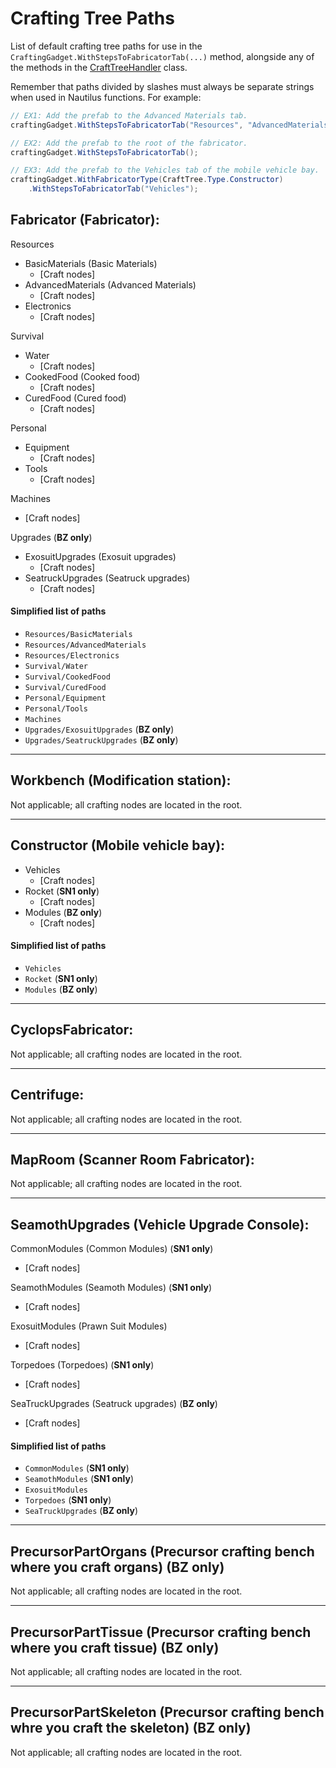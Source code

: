 # Crafting Tree Paths

List of default crafting tree paths for use in the `CraftingGadget.WithStepsToFabricatorTab(...)` method, alongside any of the methods in the [CraftTreeHandler](xref:Nautilus.Handlers.CraftTreeHandler) class.

Remember that paths divided by slashes must always be separate strings when used in Nautilus functions. For example:

```csharp
// EX1: Add the prefab to the Advanced Materials tab.
craftingGadget.WithStepsToFabricatorTab("Resources", "AdvancedMaterials");

// EX2: Add the prefab to the root of the fabricator.
craftingGadget.WithStepsToFabricatorTab();

// EX3: Add the prefab to the Vehicles tab of the mobile vehicle bay.
craftingGadget.WithFabricatorType(CraftTree.Type.Constructor)
    .WithStepsToFabricatorTab("Vehicles");
```

## Fabricator (Fabricator):
Resources
  - BasicMaterials (Basic Materials)
    - [Craft nodes]
  - AdvancedMaterials (Advanced Materials)
    - [Craft nodes]
  - Electronics
    - [Craft nodes]

Survival
  - Water
    - [Craft nodes]
  - CookedFood (Cooked food)
    - [Craft nodes]
  - CuredFood (Cured food)
    - [Craft nodes]

Personal
  - Equipment
    - [Craft nodes]
  - Tools
    - [Craft nodes]

Machines
  - [Craft nodes]

Upgrades (**BZ only**)
  - ExosuitUpgrades (Exosuit upgrades)
    - [Craft nodes]
  - SeatruckUpgrades (Seatruck upgrades)
    - [Craft nodes]

#### Simplified list of paths
* `Resources/BasicMaterials`
* `Resources/AdvancedMaterials`
* `Resources/Electronics`
* `Survival/Water`
* `Survival/CookedFood`
* `Survival/CuredFood`
* `Personal/Equipment`
* `Personal/Tools`
* `Machines`
* `Upgrades/ExosuitUpgrades` (**BZ only**)
* `Upgrades/SeatruckUpgrades` (**BZ only**)

---

## Workbench (Modification station):
Not applicable; all crafting nodes are located in the root.

---

## Constructor (Mobile vehicle bay):
  - Vehicles
    - [Craft nodes]
  - Rocket (**SN1 only**)
    - [Craft nodes]
  - Modules (**BZ only**)
    - [Craft nodes]

#### Simplified list of paths
* `Vehicles`
* `Rocket` (**SN1 only**)
* `Modules` (**BZ only**)

---

## CyclopsFabricator:
Not applicable; all crafting nodes are located in the root.

---

## Centrifuge:
Not applicable; all crafting nodes are located in the root.

---

## MapRoom (Scanner Room Fabricator):
Not applicable; all crafting nodes are located in the root.

---

## SeamothUpgrades (Vehicle Upgrade Console):
CommonModules (Common Modules) (**SN1 only**)
  - [Craft nodes]

SeamothModules (Seamoth Modules) (**SN1 only**)
  - [Craft nodes]

ExosuitModules (Prawn Suit Modules)
  - [Craft nodes]

Torpedoes (Torpedoes) (**SN1 only**)
  - [Craft nodes]

SeaTruckUpgrades (Seatruck upgrades) (**BZ only**)
  - [Craft nodes]

#### Simplified list of paths
* `CommonModules` (**SN1 only**)
* `SeamothModules` (**SN1 only**)
* `ExosuitModules`
* `Torpedoes` (**SN1 only**)
* `SeaTruckUpgrades` (**BZ only**)

---

## PrecursorPartOrgans (Precursor crafting bench where you craft organs) (BZ only)
Not applicable; all crafting nodes are located in the root.

---

## PrecursorPartTissue (Precursor crafting bench where you craft tissue) (BZ only)
Not applicable; all crafting nodes are located in the root.

---

## PrecursorPartSkeleton (Precursor crafting bench whre you craft the skeleton) (BZ only)
Not applicable; all crafting nodes are located in the root.
